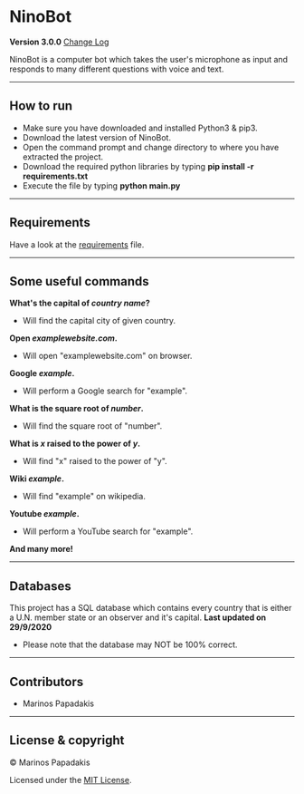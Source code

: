# NinoBot

**Version 3.0.0** [Change Log](CHANGELOG.md)

NinoBot is a computer bot which takes the user's microphone as input and responds to many different questions with voice and text.

---

## How to run

- Make sure you have downloaded and installed Python3 & pip3.
- Download the latest version of NinoBot.
- Open the command prompt and change directory to where you have extracted the project.
- Download the required python libraries by typing **pip install -r requirements.txt**
- Execute the file by typing **python main.py**

---

## Requirements

Have a look at the [requirements](requirements.txt) file.

---

## Some useful commands

**What's the capital of *country name*?**
- Will find the capital city of given country.

**Open *examplewebsite.com*.**
- Will open "examplewebsite.com" on browser.

**Google *example*.**
- Will perform a Google search for "example".

**What is the square root of *number*.**
- Will find the square root of "number".

**What is *x* raised to the power of *y*.**
- Will find "x" raised to the power of "y".

**Wiki *example*.**
- Will find "example" on wikipedia.

**Youtube *example*.**
- Will perform a YouTube search for "example".

**And many more!**

---

## Databases

This project has a SQL database which contains every country that is either a U.N. member state or an observer and it's capital. **Last updated on 29/9/2020**
- Please note that the database may NOT be 100% correct.

---

## Contributors

- Marinos Papadakis

---

## License & copyright

© Marinos Papadakis

Licensed under the [MIT License](LICENSE).

